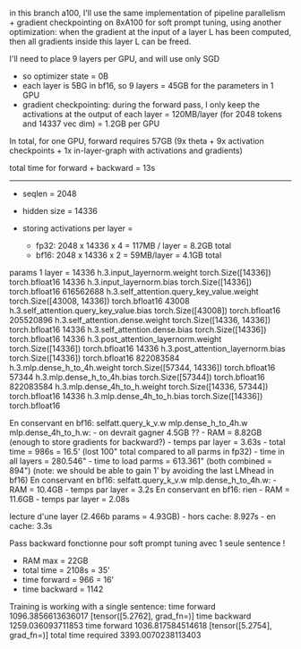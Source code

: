 in this branch a100, I'll use the same implementation
of pipeline parallelism + gradient checkpointing on 8xA100
for soft prompt tuning, using another optimization:
when the gradient at the input of a layer L has been computed, then
all gradients inside this layer L can be freed.

I'll need to place 9 layers per GPU, and will use only SGD
- so optimizer state = 0B
- each layer is 5BG in bf16, so 9 layers = 45GB for the parameters in 1 GPU
- gradient checkpointing: during the forward pass, I only keep the activations at the output of each layer
  = 120MB/layer (for 2048 tokens and 14337 vec dim) = 1.2GB per GPU

In total, for one GPU, forward requires 57GB (9x theta + 9x activation checkpoints + 1x in-layer-graph with activations and gradients)

total time for forward + backward = 13s

--------------------------------

- seqlen = 2048
- hidden size = 14336

- storing activations per layer =
  - fp32: 2048 x 14336 x 4 = 117MB / layer = 8.2GB total
  - bf16: 2048 x 14336 x 2 = 59MB/layer    = 4.1GB total

params 1 layer = 
14336	h.3.input_layernorm.weight torch.Size([14336]) torch.bfloat16
14336	h.3.input_layernorm.bias torch.Size([14336]) torch.bfloat16
616562688	h.3.self_attention.query_key_value.weight torch.Size([43008, 14336]) torch.bfloat16
43008	h.3.self_attention.query_key_value.bias torch.Size([43008]) torch.bfloat16
205520896	h.3.self_attention.dense.weight torch.Size([14336, 14336]) torch.bfloat16
14336	h.3.self_attention.dense.bias torch.Size([14336]) torch.bfloat16
14336	h.3.post_attention_layernorm.weight torch.Size([14336]) torch.bfloat16
14336	h.3.post_attention_layernorm.bias torch.Size([14336]) torch.bfloat16
822083584	h.3.mlp.dense_h_to_4h.weight torch.Size([57344, 14336]) torch.bfloat16
57344	h.3.mlp.dense_h_to_4h.bias torch.Size([57344]) torch.bfloat16
822083584	h.3.mlp.dense_4h_to_h.weight torch.Size([14336, 57344]) torch.bfloat16
14336	h.3.mlp.dense_4h_to_h.bias torch.Size([14336]) torch.bfloat16


En conservant en bf16: selfatt.query_k_v.w mlp.dense_h_to_4h.w mlp.dense_4h_to_h.w:
	- on devrait gagner 4.5GB ??
	- RAM = 8.82GB (enough to store gradients for backward?)
	- temps par layer = 3.63s
	- total time = 986s = 16.5' (lost 100" total compared to all parms in fp32)
	- time in all layers = 280.546"
	- time to load parms = 613.361" (both combined = 894") (note: we should be able to gain 1' by avoiding the last LMhead in bf16)
En conservant en bf16: selfatt.query_k_v.w mlp.dense_h_to_4h.w:
	- RAM = 10.4GB
	- temps par layer = 3.2s
En conservant en bf16: rien
	- RAM = 11.6GB
	- temps par layer = 2.08s

lecture d'une layer (2.466b params = 4.93GB)
	- hors cache: 8.927s
	- en   cache: 3.3s

Pass backward fonctionne pour soft prompt tuning avec 1 seule sentence !
- RAM max = 22GB
- total time = 2108s = 35'
- time forward = 966 = 16'
- time backward = 1142

Training is working with a single sentence:
time forward 1096.3856613636017 [tensor([5.2762], grad_fn=<ViewBackward0>)]
time backward 1259.036093711853
time forward 1036.817584514618 [tensor([5.2754], grad_fn=<ViewBackward0>)]
total time required 3393.0070238113403
